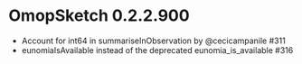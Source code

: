 # OmopSketch 0.2.2.900

-   Account for int64 in summariseInObservation by @cecicampanile #311
-   eunomiaIsAvailable instead of the deprecated eunomia_is_available #316
